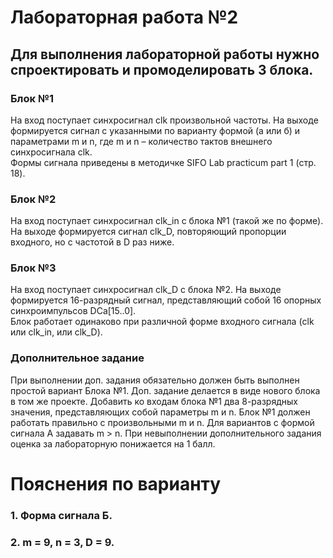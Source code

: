 # Лабораторная работа №2

## Для выполнения лабораторной работы нужно спроектировать и промоделировать 3 блока.
														
### Блок №1
На вход поступает синхросигнал clk произвольной частоты.
На выходе формируется сигнал с указанными по варианту формой (а или б) и параметрами m и n, где m и n – количество тактов внешнего синхросигнала clk.														
Формы сигнала приведены в методичке SIFO Lab practicum part 1 (стр. 18).													
														
### Блок №2
На вход поступает синхросигнал clk_in с блока №1 (такой же по форме).
На выходе формируется сигнал clk_D, повторяющий пропорции входного, но с частотой в D раз ниже.																											
														
### Блок №3
На вход поступает синхросигнал clk_D с блока №2.
На выходе формируется 16-разрядный сигнал, представляющий собой 16 опорных синхроимпульсов DCa[15..0].								
Блок работает одинаково при различной форме входного сигнала (clk или clk_in, или clk_D).													
														
### Дополнительное задание
При выполнении доп. задания обязательно должен быть выполнен простой вариант Блока №1.
Доп. задание делается в виде нового блока в том же проекте.
Добавить ко входам блока №1 два 8-разрядных значения, представляющих собой параметры m и n.
Блок №1 должен работать правильно с произвольными m и n.
Для вариантов с формой сигнала А задавать m > n.
При невыполнении дополнительного задания оценка за лабораторную понижается на 1 балл.

# Пояснения по варианту
### 1. Форма сигнала Б.
### 2. m = 9, n = 3, D = 9.
